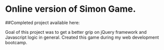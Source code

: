 # Online version of Simon Game.

##Completed project available here:


Goal of this project was to get a better grip on jQuery framework and Javascript logic in general.
Created this game during my web development bootcamp.
